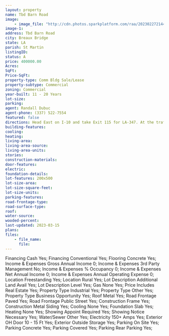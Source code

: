 ```yaml
---
layout: property
name: Tbd Barn Road 
image:
    - image_file: "http://cdn.photos.sparkplatform.com/raa/20230227214409753024000000.jpg"
image-1:
address: Tbd Barn Road
city: Breaux Bridge
state: LA
parish: St Martin
listingID: 
status: A
price: 400000.00
Acres: 
SqFt: 
Price-SqFt: 
property-type: Comm Bldg Sale/Lease
property-subtype: Commercial
zoning: Commercial
year-built: 11 - 20 Years
lot-size: 
parking: 
agent: Randall Dubuc
agent-phone: (337) 522-7554
featured: false
directions: Head East on I-10 and take Exit 115 for LA-347. At the traffic circle take 3rd exit onto LA-347. At the second traffic circle take the 1st exit and stay on LA-347. Turn right onto N Barn Rd Destination on the left.
building-features: 
cooling: 
heating: 
living-area: 
living-area-source: 
living-area-units: 
stories: 
construction-materials: 
door-features: 
electric: 
foundation-details: 
lot-features: 200x500
lot-size-area: 
lot-size-square-feet: 
lot-size-units: 
parking-features: 
road-frontage-type: 
road-surface-type: 
roof: 
water-source: 
wooded-percent: 
last-updated: 2023-03-15
plans: 
files:
    - file_name:
      file:
---
```

Financing	Cash	Yes;
Financing	Conventional	Yes;
Flooring	Concrete	Yes;
Income & Expenses	Gross Annual Income	0;
Income & Expenses	3rd Party Management	No;
Income & Expenses	% Occupancy	0;
Income & Expenses	Net Annual Income	0;
Income & Expenses	Annual Operating Expense	0;
Location	Freestanding	Yes;
Location	Rural	Yes;
Lot Description	Additional Land Avail	Yes;
Lot Description	Level	Yes;
Gas	None	Yes;
Price Includes	Real Estate	Yes;
Property Type	Industrial	Yes;
Property Type	Other	Yes;
Property Type	Business Opportunity	Yes;
Roof	Metal	Yes;
Road Frontage	Paved	Yes;
Road Frontage	Public Street	Yes;
Construction	Frame	Yes;
Construction	Metal Siding	Yes;
Cooling	None	Yes;
Foundation	Slab	Yes;
Heating	None	Yes;
Showing	Appoint Required	Yes;
Showing	Notice Necessary	Yes;
Water/Sewer	Other	Yes;
Electricity	150+ Amps	Yes;
Exterior	OH Door 10 - 15 Ft	Yes;
Exterior	Outside Storage	Yes;
Parking	On Site	Yes;
Parking	Concrete	Yes;
Parking	Covered	Yes;
Parking	Rear Parking	Yes;

